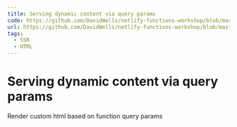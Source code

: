 ```yaml
---
title: Serving dynamic content via query params
code: https://github.com/DavidWells/netlify-functions-workshop/blob/master/lessons-code-complete/core-concepts/2-dynamic-content/functions/using-query-params.js
url: https://github.com/DavidWells/netlify-functions-workshop/blob/master/lessons-code-complete/core-concepts/2-dynamic-content/functions/using-query-params.js
tags: 
  - SSR
  - HTML
---
```


# Serving dynamic content via query params

Render custom html based on function query params
